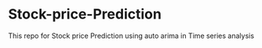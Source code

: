 # Stock-price-Prediction
This repo for Stock price Prediction using auto arima in Time series analysis
